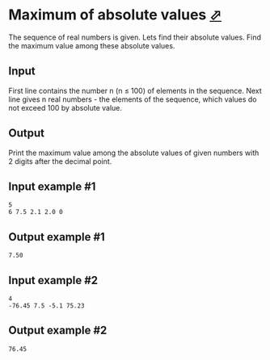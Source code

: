 # Maximum of absolute values [⬀](https://www.e-olymp.com/en/contests/9608/problems/84246)
The sequence of real numbers is given. Lets find their absolute values. Find the maximum value among these absolute values.

## Input
First line contains the number n (n ≤ 100) of elements in the sequence. Next line gives n real numbers - the elements of the sequence, which values do not exceed 100 by absolute value.

## Output
Print the maximum value among the absolute values of given numbers with 2 digits after the decimal point.

## Input example #1
```
5
6 7.5 2.1 2.0 0
```

## Output example #1
```
7.50
```

## Input example #2
```
4
-76.45 7.5 -5.1 75.23
```

## Output example #2
```
76.45
```

